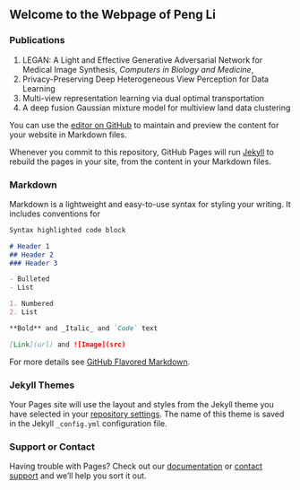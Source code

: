 ## Welcome to the Webpage of Peng Li




### Publications

<ol>
  <li> LEGAN: A Light and Effective Generative Adversarial Network for Medical Image Synthesis, <em>Computers in Biology and Medicine</em>,</li>
  <li> Privacy-Preserving Deep Heterogeneous View Perception for Data Learning</li>
  <li> Multi-view representation learning via dual optimal transportation</li>
  <li> A deep fusion Gaussian mixture model for multiview land data clustering</li>
</ol>




You can use the [editor on GitHub](https://github.com/DLUTPengLi/dlutpengli.github.io/edit/main/index.md) to maintain and preview the content for your website in Markdown files.

Whenever you commit to this repository, GitHub Pages will run [Jekyll](https://jekyllrb.com/) to rebuild the pages in your site, from the content in your Markdown files.

### Markdown

Markdown is a lightweight and easy-to-use syntax for styling your writing. It includes conventions for

```markdown
Syntax highlighted code block

# Header 1
## Header 2
### Header 3

- Bulleted
- List

1. Numbered
2. List

**Bold** and _Italic_ and `Code` text

[Link](url) and ![Image](src)
```

For more details see [GitHub Flavored Markdown](https://guides.github.com/features/mastering-markdown/).

### Jekyll Themes

Your Pages site will use the layout and styles from the Jekyll theme you have selected in your [repository settings](https://github.com/DLUTPengLi/dlutpengli.github.io/settings/pages). The name of this theme is saved in the Jekyll `_config.yml` configuration file.

### Support or Contact

Having trouble with Pages? Check out our [documentation](https://docs.github.com/categories/github-pages-basics/) or [contact support](https://support.github.com/contact) and we’ll help you sort it out.
